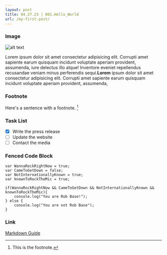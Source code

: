 ```yaml
---
layout: post
title: 04.27.23 | 001.Hello_World 
url: /my-first-post/
---
```



### Image

![alt text](https://www.markdownguide.org/assets/images/tux.png)

Lorem ipsum dolor sit amet consectetur adipisicing elit. Corrupti amet sapiente earum quisquam incidunt voluptate aperiam provident, assumenda, iure delectus illo atque! Inventore eveniet repellendus recusandae veniam minus perferendis sequi.**Lorem** ipsum dolor sit amet consectetur adipisicing elit. Corrupti amet sapiente earum quisquam incidunt voluptate aperiam provident, assumenda, 

### Footnote

Here's a sentence with a footnote. [^1]

[^1]: This is the footnote.

### Task List

- [x] Write the press release
- [ ] Update the website
- [ ] Contact the media

### Fenced Code Block

```
var WannaRockRightNow = true;
var CameToGetDown = false;
var NotInternationallyKnown = true;
var knownToRockTheMic = true;

if(WannaRockRightNow && CameToGetDown && NotInternationallyKnown && knownToRockTheMic){
    console.log("You are Rob Base!");
} else {
    console.log("You are not Rob Base");
}

```

### Link

[Markdown Guide](https://www.markdownguide.org)
